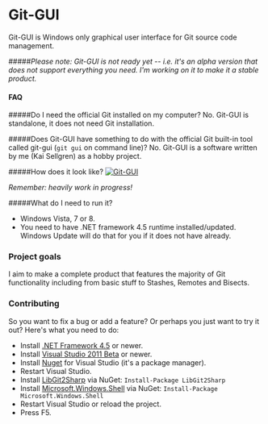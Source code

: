 # Git-GUI

Git-GUI is Windows only graphical user interface for Git source code management.

#####*Please note: Git-GUI is not ready yet -- i.e. it's an alpha version that does not support everything you need. I'm working on it to make it a stable product.*

#### FAQ

#####Do I need the official Git installed on my computer?
No. Git-GUI is standalone, it does not need Git installation.

#####Does Git-GUI have something to do with the official Git built-in tool called git-gui (```git gui``` on command line)?
No. Git-GUI is a software written by me (Kai Sellgren) as a hobby project.

#####How does it look like?
<a href="http://img502.imageshack.us/img502/1176/screenshoton5272012at85.png"><img src="http://img32.imageshack.us/img32/3193/70794004.png" alt="Git-GUI" /></a>

*Remember: heavily work in progress!*

#####What do I need to run it?
- Windows Vista, 7 or 8.
- You need to have .NET framework 4.5 runtime installed/updated. Windows Update will do that for you if it does not have already.

### Project goals
I aim to make a complete product that features the majority of Git functionality including from basic stuff to Stashes, Remotes and Bisects.

### Contributing

So you want to fix a bug or add a feature? Or perhaps you just want to try it out? Here's what you need to do:

- Install [.NET Framework 4.5](http://www.microsoft.com/download/en/details.aspx?displaylang=en&id=27541) or newer.
- Install [Visual Studio 2011 Beta](http://www.microsoft.com/download/en/details.aspx?id=27538) or newer.
- Install [Nuget](http://nuget.org/) for Visual Studio (it's a package manager).
- Restart Visual Studio.
- Install [LibGit2Sharp](http://nuget.org/packages/LibGit2Sharp) via NuGet: ```Install-Package LibGit2Sharp```
- Install [Microsoft.Windows.Shell](https://nuget.org/packages/Microsoft.Windows.Shell) via NuGet: ```Install-Package Microsoft.Windows.Shell```
- Restart Visual Studio or reload the project.
- Press F5.